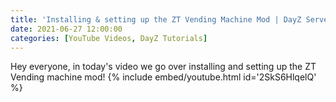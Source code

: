 ```yaml
---
title: 'Installing & setting up the ZT Vending Machine Mod | DayZ Server Management'
date: 2021-06-27 12:00:00
categories: [YouTube Videos, DayZ Tutorials]
---
```

Hey everyone, in today's video we go over installing and setting up the ZT Vending machine mod!
{% include embed/youtube.html id='2SkS6HlqelQ' %}
